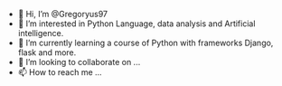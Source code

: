 - 👋 Hi, I’m @Gregoryus97
- 👀 I’m interested in Python Language, data analysis and Artificial intelligence.
- 🌱 I’m currently learning a course of Python with frameworks Django, flask and more.
- 💞️ I’m looking to collaborate on ...
- 📫 How to reach me ...

<!---
Gregoryus97/Gregoryus97 is a ✨ special ✨ repository because its `README.md` (this file) appears on your GitHub profile.
You can click the Preview link to take a look at your changes.
--->
